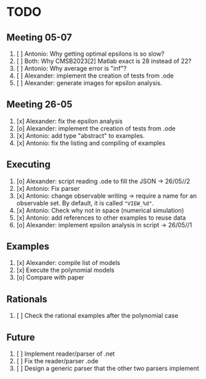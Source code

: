 # TODO

## Meeting 05-07
 1. [ ] Antonio: Why getting optimal epsilons is so slow?
 2. [ ] Both: Why CMSB2023[2] Matlab exact is 28 instead of 22?
 3. [ ] Antonio: Why average error is "inf"?
 4. [ ] Alexander: implement the creation of tests from .ode
 5. [ ] Alexander: generate images for epsilon analysis.

## Meeting 26-05
 1. [x] Alexander: fix the epsilon analysis
 2. [o] Alexander: implement the creation of tests from .ode
 3. [x] Antonio: add type "abstract" to examples.
 4. [x] Antonio: fix the listing and compiling of examples

## Executing

 1. [o] Alexander: script reading .ode to fill the JSON -> 26/05//2
 2. [x] Antonio: Fix parser
 3. [x] Antonio: change observable writing -> require a name for an observable set. By default, it is called `"VIEW_%d"`.
 3. [x] Antonio: Check why not in space (numerical simulation)
 4. [x] Antonio: add references to other examples to reuse data
 5. [o] Alexander: implement epsilon analysis in script -> 26/05//1

## Examples

 1. [x] Alexander: compile list of models
 2. [x] Execute the polynomial models
 3. [o] Compare with paper

## Rationals

 1. [ ] Check the rational examples after the polynomial case

## Future

 1. [ ] Implement reader/parser of .net
 2. [ ] Fix the reader/parser .ode
 3. [ ] Design a generic parser that the other two parsers implement